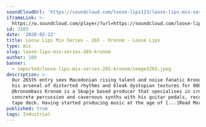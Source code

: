 ```yaml
---
soundCloudUrl: 'https://soundcloud.com/loose-lips123/loose-lips-mix-series-265-kronom'
iframeLink: >-
  https://w.soundcloud.com/player/?url=https://soundcloud.com/loose-lips123/loose-lips-mix-series-265-kronom&color=00aabb&auto_play=false&hide_related=false&show_comments=true&show_user=true&show_reposts=false
id: 3203
date: '2020-02-12'
title: Loose Lips Mix Series - 265 - Kronom - Loose Lips
type: mix
slug: loose-lips-mix-series-265-kronom
author: 100
banner:
  - imported/loose-lips-mix-series-265-kronom/image3203.jpeg
description: >-
  Our 265th entry sees Macedonian rising talent and noise fanatic Kronom deploy
  his arsenal of distorted rhythms and bleak dystopian textures for 90&#8242;!
  @kronombass Kronom is a Skopje based producer that specialises in creating
  concrete percussion and cavernous synths with his guitar pedals, recorder and
  tape deck. Having started producing music at the age of [...]Read More...
published: true
tags: Industrial
---
```

